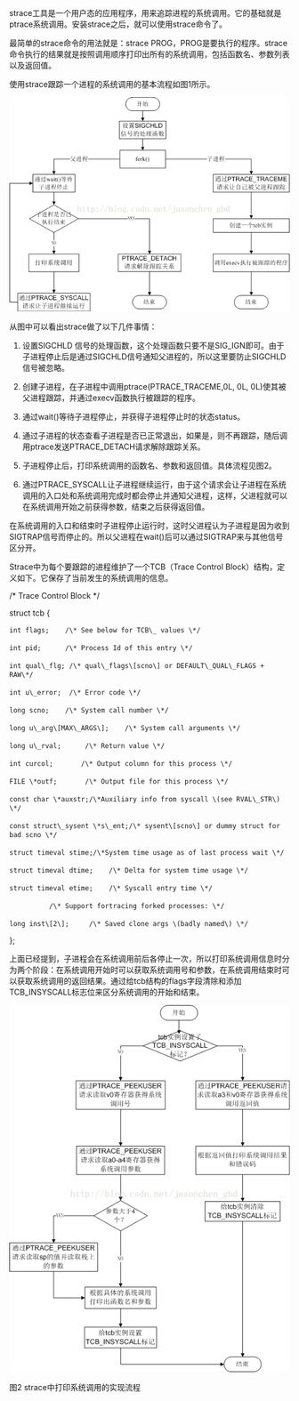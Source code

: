 strace工具是一个用户态的应用程序，用来追踪进程的系统调用。它的基础就是ptrace系统调用。安装strace之后，就可以使用strace命令了。

最简单的strace命令的用法就是：strace PROG，PROG是要执行的程序。strace命令执行的结果就是按照调用顺序打印出所有的系统调用，包括函数名、参数列表以及返回值。

使用strace跟踪一个进程的系统调用的基本流程如图1所示。

![](/assets/strace.png)

从图中可以看出strace做了以下几件事情：

1. 设置SIGCHLD 信号的处理函数，这个处理函数只要不是SIG\_IGN即可。由于子进程停止后是通过SIGCHLD信号通知父进程的，所以这里要防止SIGCHLD信号被忽略。

2. 创建子进程，在子进程中调用ptrace\(PTRACE\_TRACEME,0L, 0L, 0L\)使其被父进程跟踪，并通过execv函数执行被跟踪的程序。

3. 通过wait\(\)等待子进程停止，并获得子进程停止时的状态status。

4. 通过子进程的状态查看子进程是否已正常退出，如果是，则不再跟踪，随后调用ptrace发送PTRACE\_DETACH请求解除跟踪关系。

5. 子进程停止后，打印系统调用的函数名、参数和返回值。具体流程见图2。

6. 通过PTRACE\_SYSCALL让子进程继续运行，由于这个请求会让子进程在系统调用的入口处和系统调用完成时都会停止并通知父进程，这样，父进程就可以在系统调用开始之前获得参数，结束之后获得返回值。

在系统调用的入口和结束时子进程停止运行时，这时父进程认为子进程是因为收到SIGTRAP信号而停止的。所以父进程在wait\(\)后可以通过SIGTRAP来与其他信号区分开。

Strace中为每个要跟踪的进程维护了一个TCB（Trace Control Block）结构，定义如下。它保存了当前发生的系统调用的信息。

/\* Trace Control Block \*/

struct tcb {

```
int flags;    /\* See below for TCB\_ values \*/

int pid;      /\* Process Id of this entry \*/

int qual\_flg; /\* qual\_flags\[scno\] or DEFAULT\_QUAL\_FLAGS + RAW\*/

int u\_error;  /\* Error code \*/

long scno;    /\* System call number \*/

long u\_arg\[MAX\_ARGS\];    /\* System call arguments \*/

long u\_rval;      /\* Return value \*/

int curcol;       /\* Output column for this process \*/

FILE \*outf;       /\* Output file for this process \*/

const char \*auxstr;/\*Auxiliary info from syscall \(see RVAL\_STR\) \*/

const struct\_sysent \*s\_ent;/\* sysent\[scno\] or dummy struct for bad scno \*/

struct timeval stime;/\*System time usage as of last process wait \*/

struct timeval dtime;    /\* Delta for system time usage \*/

struct timeval etime;    /\* Syscall entry time \*/

          /\* Support fortracing forked processes: \*/

long inst\[2\];     /\* Saved clone args \(badly named\) \*/
```

};

上面已经提到，子进程会在系统调用前后各停止一次，所以打印系统调用信息时分为两个阶段：在系统调用开始时可以获取系统调用号和参数，在系统调用结束时可以获取系统调用的返回结果。通过给tcb结构的flags字段清除和添加TCB\_INSYSCALL标志位来区分系统调用的开始和结束。

![](/assets/strace1.png)

图2 strace中打印系统调用的实现流程

